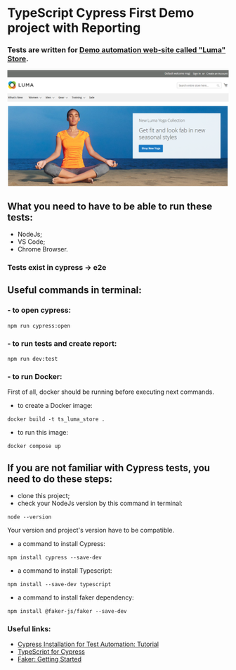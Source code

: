 # TypeScript Cypress First Demo project with Reporting
### Tests are written for [Demo automation web-site called "Luma" Store](https://magento.softwaretestingboard.com/).
<img src="Screenshot_1.png" width="512"/>

## What you need to have to be able to run these tests:
- NodeJs;
- VS Code;
- Chrome Browser.

### Tests exist in cypress -> e2e

## Useful commands in terminal:
### - to open cypress:
```
npm run cypress:open
```

### - to run tests and create report:
```
npm run dev:test
```

### - to run Docker:
First of all, docker should be running before executing next commands.
* to create a Docker image:
```
docker build -t ts_luma_store .
```
* to run this image:
```
docker compose up
```


## If you are not familiar with Cypress tests, you need to do these steps:
- clone this project;
- check your NodeJs version by this command in terminal: 
```
node --version
```
Your version and project's version have to be compatible.
- a command to install Cypress:
```
npm install cypress --save-dev
```
- a command to install Typescript:
```
npm install --save-dev typescript
```
- a command to install faker dependency:
```
npm install @faker-js/faker --save-dev
```



### Useful links:
* [Cypress Installation for Test Automation: Tutorial](https://www.browserstack.com/guide/cypress-installation-for-test-automation)
* [TypeScript for Cypress](https://docs.cypress.io/guides/tooling/typescript-support)
* [Faker: Getting Started](https://fakerjs.dev/guide/)